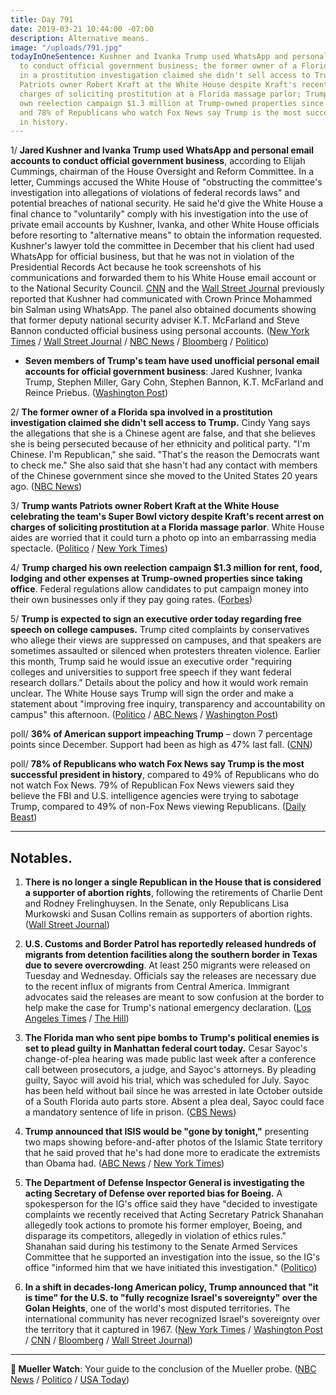 ```yaml
---
title: Day 791
date: 2019-03-21 10:44:00 -07:00
description: Alternative means.
image: "/uploads/791.jpg"
todayInOneSentence: Kushner and Ivanka Trump used WhatsApp and personal email accounts
  to conduct official government business; the former owner of a Florida spa involved
  in a prostitution investigation claimed she didn't sell access to Trump; Trump wants
  Patriots owner Robert Kraft at the White House despite Kraft's recent arrest on
  charges of soliciting prostitution at a Florida massage parlor; Trump charged his
  own reelection campaign $1.3 million at Trump-owned properties since taking office;
  and 78% of Republicans who watch Fox News say Trump is the most successful president
  in history.
---
```


1/ **Jared Kushner and Ivanka Trump used WhatsApp and personal email accounts to conduct official government business**, according to Elijah Cummings, chairman of the House Oversight and Reform Committee. In a letter, Cummings accused the White House of "obstructing the committee's investigation into allegations of violations of federal records laws" and potential breaches of national security. He said he'd give the White House a final chance to "voluntarily" comply with his investigation into the use of private email accounts by Kushner, Ivanka, and other White House officials before resorting to "alternative means" to obtain the information requested. Kushner's lawyer told the committee in December that his client had used WhatsApp for official business, but that he was not in violation of the Presidential Records Act because he took screenshots of his communications and forwarded them to his White House email account or to the National Security Council. [CNN](https://www.cnn.com/2018/10/17/politics/jared-kushner-saudi-ties-jamal-khashoggi/index.html) and the [Wall Street Journal](https://www.wsj.com/articles/trumps-big-bet-on-saudis-now-poses-a-bigger-dilemma-1540402173) previously reported that Kushner had communicated with Crown Prince Mohammed bin Salman using WhatsApp. The panel also obtained documents showing that former deputy national security adviser K.T. McFarland and Steve Bannon conducted official business using personal accounts. ([New York Times](https://www.nytimes.com/2019/03/21/us/politics/jared-kushner-whatsapp-official-use.html) / [Wall Street Journal](https://www.wsj.com/articles/house-democrats-probe-white-house-officials-email-use-11553188033) / [NBC News](https://www.nbcnews.com/politics/congress/cummings-gives-white-house-last-chance-comply-request-email-use-n985966) / [Bloomberg](https://www.bloomberg.com/news/articles/2019-03-21/democrats-demand-records-on-kushner-s-use-of-email-message-apps) / [Politico](https://www.politico.com/story/2019/03/21/elijah-cummings-jared-kushner-encrypted-app-1230978))

* **Seven members of Trump's team have used unofficial personal email accounts for official government business**: Jared Kushner, Ivanka Trump, Stephen Miller, Gary Cohn, Stephen Bannon, K.T. McFarland and Reince Priebus. ([Washington Post](https://www.washingtonpost.com/politics/2019/03/21/their-emails-seven-members-trumps-team-have-used-unofficial-communications-tools/))

2/ **The former owner of a Florida spa involved in a prostitution investigation claimed she didn't sell access to Trump.** Cindy Yang  says the allegations that she is a Chinese agent are false, and that she believes she is being persecuted because of her ethnicity and political party. "I'm Chinese. I'm Republican," she said. "That's the reason the Democrats want to check me." She also said that she hasn't had any contact with members of the Chinese government since she moved to the United States 20 years ago. ([NBC News](https://www.nbcnews.com/politics/donald-trump/ex-spa-owner-denies-selling-access-trump-says-dems-target-n985381))

3/ **Trump wants Patriots owner Robert Kraft at the White House celebrating the team's Super Bowl victory despite Kraft's recent arrest on charges of soliciting prostitution at a Florida massage parlor**. White House aides are worried that it could turn a photo op into an embarrassing media spectacle. ([Politico](https://www.politico.com/story/2019/03/20/trump-bob-kraft-visit-1230492) / [New York Times](https://www.nytimes.com/2019/03/21/us/politics/trump-robert-kraft-white-house.html))

4/ **Trump charged his own reelection campaign $1.3 million for rent, food, lodging and other expenses at Trump-owned properties since taking office**. Federal regulations allow candidates to put campaign money into their own businesses only if they pay going rates. ([Forbes](https://www.forbes.com/sites/danalexander/2019/03/20/trump-has-now-shifted-13m-of-campaign-donor-money-into-his-business/#6e53a2647aaf))

5/ **Trump is expected to sign an executive order today regarding free speech on college campuses.** Trump cited complaints by conservatives who allege their views are suppressed on campuses, and that speakers are sometimes assaulted or silenced when protesters threaten violence. Earlier this month, Trump said he would issue an executive order "requiring colleges and universities to support free speech if they want federal research dollars." Details about the policy and how it would work remain unclear. The White House says Trump will sign the order and make a statement about "improving free inquiry, transparency and accountability on campus" this afternoon. ([Politico](https://www.politico.com/story/2019/03/20/trump-free-speech-devos-1230490) / [ABC News](https://abcnews.go.com/Politics/trump-sign-executive-order-threatening-aid-colleges-speakers/story?id=61833503) / [Washington Post](https://www.washingtonpost.com/education/2019/03/21/trump-expected-sign-executive-order-free-speech/))

poll/ **36% of American support impeaching Trump** – down 7 percentage points since December. Support had been as high as 47% last fall. ([CNN](https://www.cnn.com/2019/03/20/politics/cnn-poll-impeachment-trump-russia/index.html))

poll/ **78% of Republicans who watch Fox News say Trump is the most successful president in history**, compared to 49% of Republicans who do not watch Fox News. 79% of Republican Fox News viewers said they believe the FBI and U.S. intelligence agencies were trying to sabotage Trump, compared to 49% of non-Fox News viewing Republicans. ([Daily Beast](https://www.thedailybeast.com/poll-78-of-gop-fox-news-viewers-say-trump-is-best-president-ever))

---

## Notables.

1. **There is no longer a single Republican in the House that is considered a supporter of abortion rights**, following the retirements of Charlie Dent and Rodney Frelinghuysen. In the Senate, only Republicans Lisa Murkowski and Susan Collins remain as supporters of abortion rights. ([Wall Street Journal](https://www.wsj.com/articles/house-republicans-now-unanimous-in-opposing-abortion-rights-11553172954))

2. **U.S. Customs and Border Patrol has reportedly released hundreds of migrants from detention facilities along the southern border in Texas due to severe overcrowding**. At least 250 migrants were released on Tuesday and Wednesday. Officials say the releases are necessary due to the recent influx of migrants from Central America. Immigrant advocates said the releases are meant to sow confusion at the border to help make the case for Trump's national emergency declaration. ([Los Angeles Times](https://www.latimes.com/nation/la-na-texas-border-migrants-released-20190319-story.html) / [The Hill](https://thehill.com/homenews/administration/435053-border-patrol-releasing-migrants-due-to-overcrowding-report))

3. **The Florida man who sent pipe bombs to Trump's political enemies is set to plead guilty in Manhattan federal court today.** Cesar Sayoc's change-of-plea hearing was made public last week after a conference call between prosecutors, a judge, and Sayoc's attorneys. By pleading guilty, Sayoc will avoid his trial, which was scheduled for July. Sayoc has been held without bail since he was arrested in late October outside of a South Florida auto parts store. Absent a plea deal, Sayoc could face a mandatory sentence of life in prison. ([CBS News](https://www.cbsnews.com/news/florida-man-who-sent-pipe-bombs-to-media-trump-critics-set-to-plead-guilty/))

4. **Trump announced that ISIS would be "gone by tonight,"** presenting two maps showing before-and-after photos of the Islamic State territory that he said proved that he's had done more to eradicate the extremists than Obama had. ([ABC News](https://abcnews.go.com/Politics/president-donald-trump-showing-map-declares-isis-tonight/story?id=61819010) / [New York Times](https://www.nytimes.com/2019/03/20/us/politics/trump-isis.html))

5. **The Department of Defense Inspector General is investigating the acting Secretary of Defense over reported bias for Boeing.** A spokesperson for the IG's office said they have "decided to investigate complaints we recently received that Acting Secretary Patrick Shanahan allegedly took actions to promote his former employer, Boeing, and disparage its competitors, allegedly in violation of ethics rules." Shanahan said during his testimony to the Senate Armed Services Committee that he supported an investigation into the issue, so the IG's office "informed him that we have initiated this investigation." ([Politico](https://www.politico.com/story/2019/03/20/pentagon-investigating-shanahan-boeing-ties-1284597))

6. **In a shift in decades-long American policy, Trump announced that "it is time" for the U.S. to "fully recognize Israel's sovereignty" over the Golan Heights**, one of the world's most disputed territories. The international community has never recognized Israel's sovereignty over the territory that it captured in 1967. ([New York Times](https://www.nytimes.com/2019/03/21/us/politics/golan-heights-trump.html) / [Washington Post](https://www.washingtonpost.com/politics/trump-endorses-israeli-control-of-the-disputed-golan-heights/2019/03/21/7cfc0554-4bfb-11e9-93d0-64dbcf38ba41_story.html) / [CNN](https://www.cnn.com/2019/03/21/politics/trump-golan-heights-tweet/index.html) / [Bloomberg](https://www.bloomberg.com/news/articles/2019-03-21/trump-says-time-to-recognize-golan-heights-as-part-of-israel) / [Wall Street Journal](https://www.wsj.com/articles/trump-time-for-u-s-to-recognize-israels-sovereignty-over-golan-heights-11553187644))

---

**📓 Mueller Watch**:  Your guide to the conclusion of the Mueller probe. ([NBC News](https://www.nbcnews.com/politics/meet-the-press/washington-braces-mueller-report-n985751) / [Politico](https://www.politico.com/story/2019/03/20/guide-end-mueller-probe-1230488) / [USA Today](https://www.usatoday.com/story/news/politics/2019/03/20/robert-mueller-final-report-trump-russia-investigation-your-guide-what-to-expect/3143383002/))